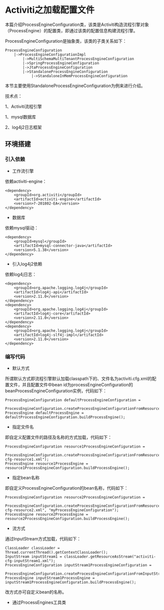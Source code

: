 # Activiti之加载配置文件

本篇介绍ProcessEngineConfiguration类，该类是Activiti构造流程引擎对象（ProcessEngine）的配置类，即通过该类的配置信息构建流程引擎。

ProcessEngineConfiguration是抽象类，该类的子类关系如下：

    ProcessEngineConfiguration
        |->ProcessEngineConfigurationImpl
            |->MultiSchemaMultiTenantProcessEngineConfiguration
            |->SpringProcessEngineConfiguration
            |->JtaProcessEngineConfiguration
            |->StandaloneProcessEngineConfiguration
                |->StandaloneInMemProcessEngineConfiguration

本节主要使用StandaloneProcessEngineConfiguration为例来进行介绍。

技术点：

1、Activiti流程引擎

1、mysql数据库

2、log4j2日志框架

## 环境搭建

### 引入依赖

* 工作流引擎

依赖activiti-engine：

    <dependency>
        <groupId>org.activiti</groupId>
        <artifactId>activiti-engine</artifactId>
        <version>7-201802-EA</version>
    </dependency>

* 数据库

依赖mysql驱动：
 
    <dependency>
        <groupId>mysql</groupId>
        <artifactId>mysql-connector-java</artifactId>
        <version>5.1.38</version>
    </dependency>

* 引入log4j2依赖

依赖log4j日志：

    <dependency>
        <groupId>org.apache.logging.log4j</groupId>
        <artifactId>log4j-api</artifactId>
        <version>2.11.0</version>
    </dependency>
    <dependency>
        <groupId>org.apache.logging.log4j</groupId>
        <artifactId>log4j-core</artifactId>
        <version>2.11.0</version>
    </dependency>
    <dependency>
        <groupId>org.apache.logging.log4j</groupId>
        <artifactId>log4j-slf4j-impl</artifactId>
        <version>2.11.0</version>
    </dependency>

### 编写代码

* 默认方式

所谓默认方式即流程引擎默认加载classpath下的、文件名为activiti.cfg.xml的配置文件，并且配置文件中bean id为processEngineConfiguration的beanProcessEngineConfiguration实例，代码如下：

    ProcessEngineConfiguration defaultProcessEngineConfiguration =
                    ProcessEngineConfiguration.createProcessEngineConfigurationFromResourceDefault();
    ProcessEngine defaultProcessEngine = defaultProcessEngineConfiguration.buildProcessEngine();              

* 指定文件名

即自定义配置文件的路径及名称的方式加载，代码如下：

    ProcessEngineConfiguration resource1ProcessEngineConfiguration =
                    ProcessEngineConfiguration.createProcessEngineConfigurationFromResource("activiti-cfg-resource1.xml");
    ProcessEngine resource1ProcessEngine = resource1ProcessEngineConfiguration.buildProcessEngine();
    
* 指定bean名称

即自定义ProcessEngineConfiguration的bean名称，代码如下：

    ProcessEngineConfiguration resource2ProcessEngineConfiguration =
                    ProcessEngineConfiguration.createProcessEngineConfigurationFromResource("activiti-cfg-resource2.xml", "myProcessEngineConfiguration");
    ProcessEngine resource2ProcessEngine = resource2ProcessEngineConfiguration.buildProcessEngine();                                       

* 流方式

通过InputStream方式加载，代码如下：

    ClassLoader classLoader = Thread.currentThread().getContextClassLoader();
    InputStream inputStream1 = classLoader.getResourceAsStream("activiti-cfg-inputStream1.xml");
    ProcessEngineConfiguration inputStream1ProcessEngineConfiguration =
            ProcessEngineConfiguration.createProcessEngineConfigurationFromInputStream(inputStream1);
    ProcessEngine inputStream1ProcessEngine = inputStream1ProcessEngineConfiguration.buildProcessEngine();

改方式亦可自定义bean的名称。

* 通过ProcessEngines工具类

